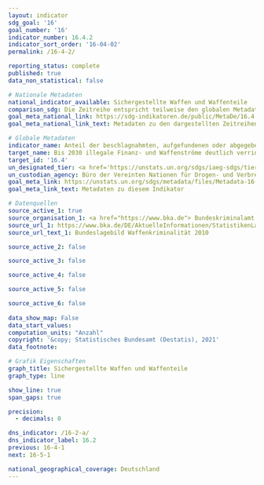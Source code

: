 ```yaml
---
layout: indicator    
sdg_goal: '16'    
goal_number: '16'    
indicator_number: 16.4.2    
indicator_sort_order: '16-04-02'    
permalink: /16-4-2/    

reporting_status: complete    
published: true    
data_non_statistical: false    

# Nationale Metadaten    
national_indicator_available: Sichergestellte Waffen und Waffenteile    
comparison_sdg: Die Zeitreihe entspricht teilweise den globalen Metadaten.    
goal_meta_national_link: https://sdg-indikatoren.de/public/MetaDe/16.4.2.pdf    
goal_meta_national_link_text: Metadaten zu den dargestellten Zeitreihen    

# Globale Metadaten    
indicator_name: Anteil der beschlagnahmten, aufgefundenen oder abgegebenen Waffen, deren illegaler Ursprung oder Kontext im Einklang mit internationalen Übereinkünften von einer zuständigen Behörde rückverfolgt oder nachgewiesen wurde    
target_name: Bis 2030 illegale Finanz- und Waffenströme deutlich verringern, die Wiedererlangung und Rückgabe gestohlener Vermögenswerte verstärken und alle Formen der organisierten Kriminalität bekämpfen    
target_id: '16.4'    
un_designated_tier: <a href='https://unstats.un.org/sdgs/iaeg-sdgs/tier-classification/' title='Klicken Sie hier um weitere Informationen zur UN-Tier-Klassifikation zu erhalten.'  target='_blank'>Tier II</a>    
un_custodian_agency: Büro der Vereinten Nationen für Drogen- und Verbrechensbekämpfung (UNODC)<br>Büro der Vereinten Nationen für Abrüstungsfragen (UNODA)    
goal_meta_link: https://unstats.un.org/sdgs/metadata/files/Metadata-16-04-02.pdf    
goal_meta_link_text: Metadaten zu diesem Indikator        

# Datenquellen
source_active_1: true
source_organisation_1: <a href="https://www.bka.de"> Bundeskriminalamt (BKA) </a>
source_url_1: https://www.bka.de/DE/AktuelleInformationen/StatistikenLagebilder/Lagebilder/Waffenkriminalitaet/waffenkriminalitaet_node.html
source_url_text_1: Bundeslagebild Waffenkriminalität 2010

source_active_2: false

source_active_3: false

source_active_4: false

source_active_5: false

source_active_6: false
    
data_show_map: False    
data_start_values:     
computation_units: "Anzahl"    
copyright: '&copy; Statistisches Bundesamt (Destatis), 2021'    
data_footnote:     

# Grafik Eigenschaften    
graph_title: Sichergestellte Waffen und Waffenteile    
graph_type: line    

show_line: true
span_gaps: true

precision:
  - decimals: 0    

dns_indicator: /16-2-a/
dns_indicator_label: 16.2
previous: 16-4-1    
next: 16-5-1    

national_geographical_coverage: Deutschland    
---
```


<span></span>